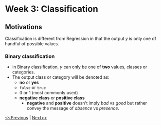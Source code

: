 # Week 3: Classification
## Motivations
Classification is different from Regression in that the output $y$ is only one of handful of possible values.
### Binary classification
* In Binary classification, $y$ can only be one of **two** values, classes or categories.
*  The output class or category will be denoted as:
    * **no** or **yes**
    * `false` or `true`
    * $0$ or $1$ (most commonly used)
    * **negative class** or **positive class**
        * **negative** and **positive** doesn't imply _bad_ vs _good_ but rather convey the message of _absence_ vs _presence_.

[<<Previous](../week-02/README.md) | [Next>>]()